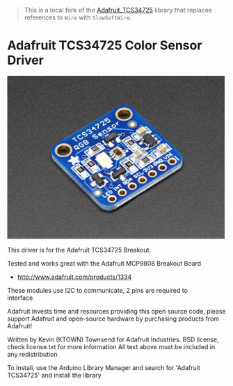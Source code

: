 > This is a local fork of the [Adafruit_TCS34725](https://github.com/adafruit/Adafruit_TCS34725) library that replaces references to `Wire` with `SlowSoftWire`.

# Adafruit TCS34725 Color Sensor Driver

<a href="https://www.adafruit.com/product/1334"><img src="assets/board.jpg?raw=true" width="500px"></a>

This driver is for the Adafruit TCS34725 Breakout.

Tested and works great with the Adafruit MCP9808 Breakout Board

- http://www.adafruit.com/products/1334

These modules use I2C to communicate, 2 pins are required to  
interface

Adafruit invests time and resources providing this open source code,
please support Adafruit and open-source hardware by purchasing
products from Adafruit!

Written by Kevin (KTOWN) Townsend for Adafruit Industries.
BSD license, check license.txt for more information
All text above must be included in any redistribution

To install, use the Arduino Library Manager and search for 'Adafruit TCS34725' and install the library
